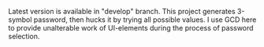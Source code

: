 Latest version is available in "develop" branch. This project generates 3-symbol password, then hucks it by trying all possible values. I use GCD here to provide unalterable work of UI-elements during the process of password selection.

